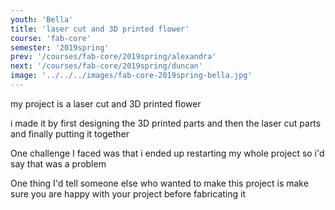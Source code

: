 ```yaml
---
youth: 'Bella'
title: 'laser cut and 3D printed flower'
course: 'fab-core'
semester: '2019spring'
prev: '/courses/fab-core/2019spring/alexandra'
next: '/courses/fab-core/2019spring/duncan'
image: '../../../images/fab-core-2019spring-bella.jpg'
---
```


my project is a laser cut and 3D printed flower

i made it by first designing the 3D printed parts and then the laser cut parts and finally putting it together

One challenge I faced was that i ended up restarting my whole project so i'd say that was a problem

One thing I'd tell someone else who wanted to make this project is make sure you are happy with your project before fabricating it
